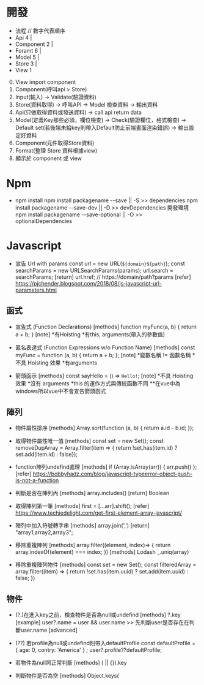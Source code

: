 # 開發

- 流程
// 數字代表順序
- Api 4
|
- Component 2
|
- Foramt 6
|
- Model 5
|
- Store 3
|
- View 1

0. View import component
1. Component(呼叫api > Store)
2. Input(輸入) -> Validate(驗證資料)
3. Store(資料取得) -> 呼叫API -> Model 檢查資料 -> 輸出資料
4. Api(只做取得資料或發送資料) -> call api return data
5. Model(定義Key那些必須，欄位檢查) -> Check(驗證欄位，格式檢查) -> Default set(若後端未給key則帶入Default防止前端畫面渲染錯誤) -> 輸出設定好資料
6. Component(元件取得Store資料)
7. Format(整理 Store 資料根據view)
8. 顯示於 component 或 view

# Npm

- npm install
npm install packagename --save || -S >> dependencies 
npm install packagename --save-dev || -D >> devDependencies 開發環境
npm install packagename --save-optional || -O >> optionalDependencies

# Javascript

- 宣告 Url with params
const url = new URL(`${domain}${path}`);
const searchParams = new URLSearchParams(params);
url.search = searchParams;
[return] url.href; // https://domain/path?params
[refer] https://pjchender.blogspot.com/2018/08/js-javascript-url-parameters.html

## 函式

- 宣告式 (Function Declarations)
[methods] 
function myFunc(a, b) {
    return a + b;
}
[note]
*有Hoisting
*有this, arguments(帶入的參數值)

- 匿名表達式 (Function Expressions w/o Function Name)
[methods]
const myFunc = function (a, b) {
    return a + b;
};
[note]
*變數名稱 != 函數名稱
*不具 Hoisting 效果
*有arguments

- 箭頭函示
[methods]
const sayHello = () => `Hello!`;
[note]
*不具 Hoisting 效果
*沒有 arguments
*this 的運作方式與傳統函數不同 **在vue中為windows所以vue中不會宣告箭頭函式

## 陣列

- 物件屬性排序
[methods]
Array.sort(function (a, b) {
  return a.id - b.id;
});

- 取得物件屬性唯一值
[methods]
const set = new Set();
const removeDupArray = Array.filter(item => {
return !set.has(item.id) ? set.add(item.id) : false});

- function陣列undefind處理
[methods] if (Array.isArray(arr)) { arr.push() };
[refer] https://bobbyhadz.com/blog/javascript-typeerror-object-push-is-not-a-function

- 判斷是否在陣列內
[methods] array.includes(<param>)
[return] Boolean

- 取得陣列第一筆
[methods] first = [...arr].shift(); 
[refer] https://www.techiedelight.com/get-first-element-array-javascript/

- 陣列中加入符號轉字串
[methods] array.join(',')
[return] "array1,array2,array3";

- 移除重複陣列
[methods] array.filter((element, index)=> { return array.indexOf(element) === index; })
[methods] Lodash _.uniq(array)

- 移除重複陣列物件
[methods]
    const set = new Set();
    const filteredArray = array.filter((item) => {
      return !set.has(item.uuid) ? set.add(item.uuid) : false;
    })

## 物件

- (?.)在進入key之前，檢查物件<object>是否為null或undefind
[methods] <object>?.key
[example] user?.name = user && user.name >> 先判斷user是否存在在判斷user.name
[advanced]
- (??)
若profile為null或undefind則帶入defaultProfile
const defaultProfile = { age: 0, contry: 'America' } ;
user?.profile??defaultProfile;

- 若物件為null照正常判斷
[methods] (<object> || {}).key

- 判斷物件是否為空
[methods] Object.keys(<object>).length === 0
[return] Boolean

- 物件跑forEach
[methods] 1. Object.keys(<object>).forEach > 顯示object key
[methods] 2. Object.values(<object>).forEach > 顯示object value
[methods] 3. Object.entries(<object>).forEach > 顯示object key:value

## File

- 判斷File格式 
[methods] <file> instanceof File
[return] Boolean

## lodash

處理陣列比對
1. intersectionBy
2. keyby+filter

陣列重新處理
- map

陣列篩選
- filter

# Vue

- 3.0 全域使用
[宣告]
const install = app => {
  app.config.globalProperties.<Params> = <Params>
}
export { install as default }

app.use(<import>);
[呼叫]
import { getCurrentInstance } from 'vue';
const { proxy } = getCurrentInstance();
proxy.{<Params>}

- 重新渲染HTML
[methods] <html :key="number"> </html>
[description] ++key can rerender html

- 父子層HTML
[問題1] 子層資料判斷綁定父層元件
[說明] 若子層引用父層元件，父層需要insertBefore需要先render再被子層處理才不會有問題
[錯誤範例] router-link 不能使用 (子層)v-if 會直接影響 DOMException Failed to execute 'insertBefore' on 'Node'

- CSS scoped 子層
[methods] ::v-deep

# React

# CSS

- 隱藏scroll
[methods] overflow: hidden;

- ul li 自動換行
[methods] word-break: break-all

# SCSS

- 宣告Function
[methods] @mixin <funciton> { css code }
[use] @include <funciton>

# HTML


## 問題

- 一個function做一件事情